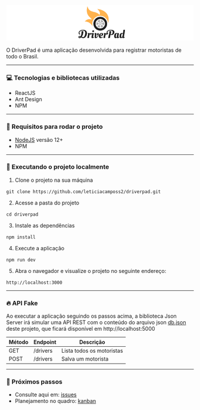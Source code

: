 ![logotipo da driverpad](./src/assets/imgs/logotipo.png)

O DriverPad é uma aplicação desenvolvida para registrar motoristas de todo o Brasil.

---

### 💻 Tecnologias e bibliotecas utilizadas

- ReactJS
- Ant Design
- NPM

---

### 🔨 Requisitos para rodar o projeto

- [NodeJS](https://nodejs.org/en/) versão 12+
- NPM

---

### 🚀 Executando o projeto localmente

1. Clone o projeto na sua máquina

```
git clone https://github.com/leticiacamposs2/driverpad.git
```

2. Acesse a pasta do projeto 

```
cd driverpad
```

3. Instale as dependências

```
npm install
```

4. Execute a aplicação

```
npm run dev
```

5. Abra o navegador e visualize o projeto no seguinte endereço:

```
http://localhost:3000
```

----

### 🔥 API Fake

Ao executar a aplicação seguindo os passos acima, a biblioteca Json Server irá simular uma API REST com o conteúdo do arquivo json [db.json](./db.json) deste projeto, que ficará disponível em http://localhost:5000


Método   | Endpoint   | Descrição
--------- | ------ | ------
GET | /drivers | Lista todos os motoristas
POST | /drivers | Salva um motorista

----

### 🔮 Próximos passos

- Consulte aqui em: [issues](https://github.com/leticiacamposs2/driverpad/issues) 
- Planejamento no quadro: [kanban](https://github.com/leticiacamposs2/driverpad/projects/1)
